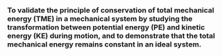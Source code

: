 ### To validate the principle of conservation of total mechanical energy (TME) in a mechanical system by studying the transformation between potential energy (PE) and kinetic energy (KE) during motion, and to demonstrate that the total mechanical energy remains constant in an ideal system.
